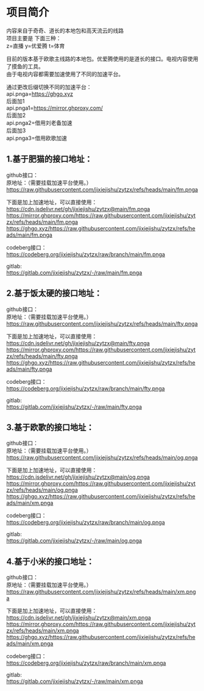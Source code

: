 # 项目简介  
内容来自于奇奇、道长的本地包和高天流云的线路  
项目主要是 下面三种：  
z=直播  y=优爱腾 t=体育   

目前的版本基于欧歌主线路的本地包。优爱腾使用的是道长的接口。电视内容使用了摸鱼的工具。  
由于电视内容都需要加速使用了不同的加速平台。 

通过更改后缀切换不同的加速平台：  
api.pnga=https://ghgo.xyz   
后面加1    
api.pnga1=https://mirror.ghproxy.com/  
后面加2    
api.pnga2=借用刘老备加速   
后面加3      
api.pnga3=借用欧歌加速   


## 1.基于肥猫的接口地址：
github接口：    
原地址：（需要挂载加速平台使用。）   
https://raw.githubusercontent.com/jixiejishu/zytzx/refs/heads/main/fm.pnga   


下面是加上加速地址，可以直接使用：   
https://cdn.jsdelivr.net/gh/jixiejishu/zytzx@main/fm.pnga   
https://mirror.ghproxy.com/https://raw.githubusercontent.com/jixiejishu/zytzx/refs/heads/main/fm.pnga    
https://ghgo.xyz/https://raw.githubusercontent.com/jixiejishu/zytzx/refs/heads/main/fm.pnga      

codeberg接口：  
https://codeberg.org/jixiejishu/zytzx/raw/branch/main/fm.pnga    

gitlab:   
https://gitlab.com/jixiejishu/zytzx/-/raw/main/fm.pnga     



## 2.基于饭太硬的接口地址：
github接口：    
原地址：（需要挂载加速平台使用。）   
https://raw.githubusercontent.com/jixiejishu/zytzx/refs/heads/main/fty.pnga   


下面是加上加速地址，可以直接使用：   
https://cdn.jsdelivr.net/gh/jixiejishu/zytzx@main/fty.pnga   
https://mirror.ghproxy.com/https://raw.githubusercontent.com/jixiejishu/zytzx/refs/heads/main/fty.pnga    
https://ghgo.xyz/https://raw.githubusercontent.com/jixiejishu/zytzx/refs/heads/main/fty.pnga      

codeberg接口：  
https://codeberg.org/jixiejishu/zytzx/raw/branch/main/fty.pnga    

gitlab:   
https://gitlab.com/jixiejishu/zytzx/-/raw/main/fty.pnga     



## 3.基于欧歌的接口地址：
github接口：    
原地址：（需要挂载加速平台使用。）   
https://raw.githubusercontent.com/jixiejishu/zytzx/refs/heads/main/og.pnga   


下面是加上加速地址，可以直接使用：   
https://cdn.jsdelivr.net/gh/jixiejishu/zytzx@main/og.pnga   
https://mirror.ghproxy.com/https://raw.githubusercontent.com/jixiejishu/zytzx/refs/heads/main/og.pnga    
https://ghgo.xyz/https://raw.githubusercontent.com/jixiejishu/zytzx/refs/heads/main/xm.pnga      

codeberg接口：  
https://codeberg.org/jixiejishu/zytzx/raw/branch/main/og.pnga    

gitlab:   
https://gitlab.com/jixiejishu/zytzx/-/raw/main/og.pnga     




## 4.基于小米的接口地址：
github接口：    
原地址：（需要挂载加速平台使用。）   
https://raw.githubusercontent.com/jixiejishu/zytzx/refs/heads/main/xm.pnga   


下面是加上加速地址，可以直接使用：   
https://cdn.jsdelivr.net/gh/jixiejishu/zytzx@main/xm.pnga   
https://mirror.ghproxy.com/https://raw.githubusercontent.com/jixiejishu/zytzx/refs/heads/main/xm.pnga    
https://ghgo.xyz/https://raw.githubusercontent.com/jixiejishu/zytzx/refs/heads/main/xm.pnga      

codeberg接口：  
https://codeberg.org/jixiejishu/zytzx/raw/branch/main/xm.pnga    

gitlab:   
https://gitlab.com/jixiejishu/zytzx/-/raw/main/xm.pnga     







